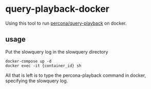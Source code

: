 # query-playback-docker

Using this tool to run [percona/query-playback](https://github.com/Percona-Lab/query-playback) on docker.

## usage
Put the slowquery log in the slowquery directory

```
docker-compose up -d
docker exec -it {container_id} sh
```

All that is left is to type the percona-playback command in docker, specifying the slowquery log.
